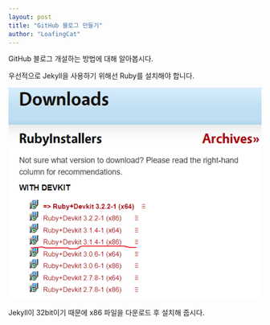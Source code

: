 ```yaml
---
layout: post
title: "GitHub 블로그 만들기"
author: "LoafingCat"
---
```


GitHub 블로그 개설하는 방법에 대해 알아봅시다.

우선적으로 Jekyll을 사용하기 위해선 Ruby를 설치해야 합니다.

![이미지6](./images/이미지6.png)

Jekyll이 32bit이기 때문에 x86 파일을 다운로드 후 설치해 줍시다.


